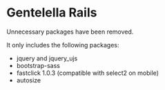 # Gentelella Rails

Unnecessary packages have been removed.

It only includes the following packages:
  * jquery and jquery_ujs
  * bootstrap-sass
  * fastclick 1.0.3 (compatible with select2 on mobile)
  * autosize
